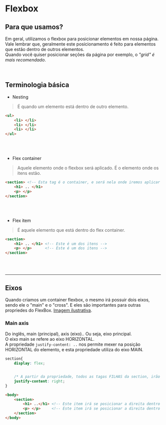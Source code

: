 # Flexbox

## Para que usamos?
Em geral, utilizamos o flexbox para posicionar elementos em nossa página. </br>
Vale lembrar que, geralmente este posicionamento é feito para elementos que estão dentro de outros elementos. </br>
Quando você quiser posicionar seções da página por exemplo, o _"grid" é mais recomendado_. 

</br>

## Terminologia básica

- Nesting
> É quando um elemento está dentro de outro elemento. 
```html
<ul>
    <li> </li>
    <li> </li>
    <li> </li>
</ul>
```

</br>
</br>

- Flex container
> Aquele elemento onde o flexbox será aplicado. É o elemento onde os itens estão. 
```html
<section> <!-- Esta tag é o container, e será nela onde iremos aplicar propriedades do flexbox -->
    <h1> .. </h1>
    <p> </p>
</section>
```
    
</br>
</br>

- Flex item
> É aquele elemento que está dentro do flex container. 
```html
<section> 
    <h1> .. </h1> <!-- Este é um dos itens -->
    <p> </p>      <!-- Este é um dos itens -->
</section>
```

</br>
</br>

______________________________________________________

## Eixos
Quando criamos um container flexbox, o mesmo irá possuir dois eixos, sendo ele o "main" e o "cross". E eles são importantes para outras propriedes do FlexBox.
<a href="https://res.cloudinary.com/practicaldev/image/fetch/s---3gDSFf1--/c_limit%2Cf_auto%2Cfl_progressive%2Cq_auto%2Cw_880/https://dev-to-uploads.s3.amazonaws.com/i/fsln7je4ax7ft3er28hh.png">Imagem ilustrativa</a>.


### Main axis
Do inglês, main (principal), axis (eixo).. Ou seja, eixo principal. </br>
O eixo main se refere ao eixo HORIZONTAL. </br>
A propriedade `justify-content: ..` nos permite mexer na posição HORIZONTAL do elemento, e esta propriedade utiliza do eixo MAIN.
```css
section{
    display: flex;


    /* A partir da propriedade, todos as tagas FILHAS da section, irão se posicionar ao lado direito no eixo main */
    justify-content: right; 
}
```
```html
<body>
    <section>
        <h1> ..</h1> <!-- Este item irá se posicionar a direita dentro da section -->
        <p> </p>     <!-- Este item irá se posicionar a direita dentro da section -->
    </section>
</body>
```

</br>
</br>